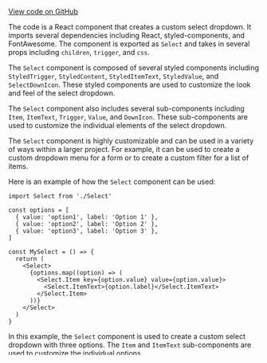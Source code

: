 [View code on GitHub](zoo-labs/zoo/blob/master/app/components/primitives/Select.tsx)

The code is a React component that creates a custom select dropdown. It imports several dependencies including React, styled-components, and FontAwesome. The component is exported as `Select` and takes in several props including `children`, `trigger`, and `css`. 

The `Select` component is composed of several styled components including `StyledTrigger`, `StyledContent`, `StyledItemText`, `StyledValue`, and `SelectDownIcon`. These styled components are used to customize the look and feel of the select dropdown. 

The `Select` component also includes several sub-components including `Item`, `ItemText`, `Trigger`, `Value`, and `DownIcon`. These sub-components are used to customize the individual elements of the select dropdown. 

The `Select` component is highly customizable and can be used in a variety of ways within a larger project. For example, it can be used to create a custom dropdown menu for a form or to create a custom filter for a list of items. 

Here is an example of how the `Select` component can be used:

```
import Select from './Select'

const options = [
  { value: 'option1', label: 'Option 1' },
  { value: 'option2', label: 'Option 2' },
  { value: 'option3', label: 'Option 3' },
]

const MySelect = () => {
  return (
    <Select>
      {options.map((option) => (
        <Select.Item key={option.value} value={option.value}>
          <Select.ItemText>{option.label}</Select.ItemText>
        </Select.Item>
      ))}
    </Select>
  )
}
```

In this example, the `Select` component is used to create a custom select dropdown with three options. The `Item` and `ItemText` sub-components are used to customize the individual options.
## Questions: 
 1. What is the purpose of this code?
   - This code defines a custom Select component using React and Radix UI, with customizable styles and icons.

2. What are the props that can be passed to the Select component?
   - The Select component accepts props for the root element, value element, and additional custom components for items, item text, trigger, and down icon.

3. What is the purpose of the `SelectDownIcon` component?
   - The `SelectDownIcon` component is a custom icon component that renders a FontAwesomeIcon with a chevron down icon, used as the down arrow for the Select component.